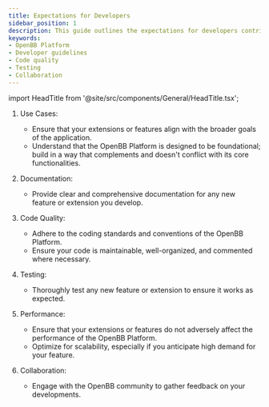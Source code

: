```yaml
---
title: Expectations for Developers
sidebar_position: 1
description: This guide outlines the expectations for developers contributing to the OpenBB Platform. It covers key areas such as use cases, documentation, code quality, testing, performance, and collaboration.
keywords:
- OpenBB Platform
- Developer guidelines
- Code quality
- Testing
- Collaboration
---
```


import HeadTitle from '@site/src/components/General/HeadTitle.tsx';

<HeadTitle title="Expectations for Developers - Developer Guidelines - Contributing | OpenBB Platform Docs" />

1. Use Cases:
   - Ensure that your extensions or features align with the broader goals of the application.
   - Understand that the OpenBB Platform is designed to be foundational; build in a way that complements and doesn't conflict with its core functionalities.

2. Documentation:
   - Provide clear and comprehensive documentation for any new feature or extension you develop.

3. Code Quality:
   - Adhere to the coding standards and conventions of the OpenBB Platform.
   - Ensure your code is maintainable, well-organized, and commented where necessary.

4. Testing:
   - Thoroughly test any new feature or extension to ensure it works as expected.

5. Performance:
   - Ensure that your extensions or features do not adversely affect the performance of the OpenBB Platform.
   - Optimize for scalability, especially if you anticipate high demand for your feature.

6. Collaboration:
   - Engage with the OpenBB community to gather feedback on your developments.
